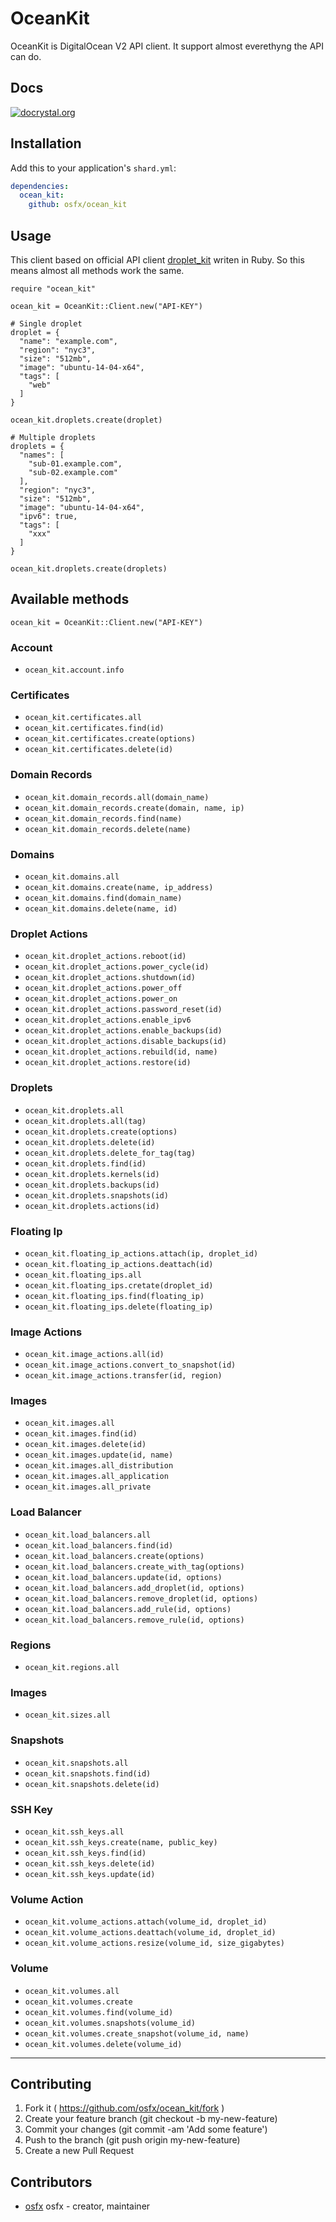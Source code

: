 # OceanKit
OceanKit is DigitalOcean V2 API client.
It support almost everethyng the API can do.


## Docs
[![docrystal.org](http://docrystal.org/badge.svg)](http://docrystal.org/github.com/osfx/ocean_kit)



## Installation
Add this to your application's `shard.yml`:

```yaml
dependencies:
  ocean_kit:
    github: osfx/ocean_kit
```


## Usage
This client based on official API client [droplet_kit](https://github.com/digitalocean/droplet_kit) writen in Ruby.
So this means almost all methods work the same.

```crystal
require "ocean_kit"

ocean_kit = OceanKit::Client.new("API-KEY")

# Single droplet
droplet = {
  "name": "example.com",
  "region": "nyc3",
  "size": "512mb",
  "image": "ubuntu-14-04-x64",
  "tags": [
    "web"
  ]
}

ocean_kit.droplets.create(droplet)

# Multiple droplets
droplets = {
  "names": [
    "sub-01.example.com",
    "sub-02.example.com"
  ],
  "region": "nyc3",
  "size": "512mb",
  "image": "ubuntu-14-04-x64",
  "ipv6": true,
  "tags": [
    "xxx"
  ]
}

ocean_kit.droplets.create(droplets)
```


## Available methods
```crystal
ocean_kit = OceanKit::Client.new("API-KEY")
```

### Account
* `ocean_kit.account.info`

### Certificates
* `ocean_kit.certificates.all`
* `ocean_kit.certificates.find(id)`
* `ocean_kit.certificates.create(options)`
* `ocean_kit.certificates.delete(id)`

### Domain Records
* `ocean_kit.domain_records.all(domain_name)`
* `ocean_kit.domain_records.create(domain, name, ip)`
* `ocean_kit.domain_records.find(name)`
* `ocean_kit.domain_records.delete(name)`

### Domains
* `ocean_kit.domains.all`
* `ocean_kit.domains.create(name, ip_address)`
* `ocean_kit.domains.find(domain_name)`
* `ocean_kit.domains.delete(name, id)`

### Droplet Actions
* `ocean_kit.droplet_actions.reboot(id)`
* `ocean_kit.droplet_actions.power_cycle(id)`
* `ocean_kit.droplet_actions.shutdown(id)`
* `ocean_kit.droplet_actions.power_off`
* `ocean_kit.droplet_actions.power_on`
* `ocean_kit.droplet_actions.password_reset(id)`
* `ocean_kit.droplet_actions.enable_ipv6`
* `ocean_kit.droplet_actions.enable_backups(id)`
* `ocean_kit.droplet_actions.disable_backups(id)`
* `ocean_kit.droplet_actions.rebuild(id, name)`
* `ocean_kit.droplet_actions.restore(id)`

### Droplets
* `ocean_kit.droplets.all`
* `ocean_kit.droplets.all(tag)`
* `ocean_kit.droplets.create(options)`
* `ocean_kit.droplets.delete(id)`
* `ocean_kit.droplets.delete_for_tag(tag)`
* `ocean_kit.droplets.find(id)`
* `ocean_kit.droplets.kernels(id)`
* `ocean_kit.droplets.backups(id)`
* `ocean_kit.droplets.snapshots(id)`
* `ocean_kit.droplets.actions(id)`

### Floating Ip
* `ocean_kit.floating_ip_actions.attach(ip, droplet_id)`
* `ocean_kit.floating_ip_actions.deattach(id)`
* `ocean_kit.floating_ips.all`
* `ocean_kit.floating_ips.cretate(droplet_id)`
* `ocean_kit.floating_ips.find(floating_ip)`
* `ocean_kit.floating_ips.delete(floating_ip)`

### Image Actions
* `ocean_kit.image_actions.all(id)`
* `ocean_kit.image_actions.convert_to_snapshot(id)`
* `ocean_kit.image_actions.transfer(id, region)`

### Images
* `ocean_kit.images.all`
* `ocean_kit.images.find(id)`
* `ocean_kit.images.delete(id)`
* `ocean_kit.images.update(id, name)`
* `ocean_kit.images.all_distribution`
* `ocean_kit.images.all_application`
* `ocean_kit.images.all_private`

### Load Balancer
* `ocean_kit.load_balancers.all`
* `ocean_kit.load_balancers.find(id)`
* `ocean_kit.load_balancers.create(options)`
* `ocean_kit.load_balancers.create_with_tag(options)`
* `ocean_kit.load_balancers.update(id, options)`
* `ocean_kit.load_balancers.add_droplet(id, options)`
* `ocean_kit.load_balancers.remove_droplet(id, options)`
* `ocean_kit.load_balancers.add_rule(id, options)`
* `ocean_kit.load_balancers.remove_rule(id, options)`

### Regions
* `ocean_kit.regions.all`

### Images
* `ocean_kit.sizes.all`

### Snapshots
* `ocean_kit.snapshots.all`
* `ocean_kit.snapshots.find(id)`
* `ocean_kit.snapshots.delete(id)`


### SSH Key
* `ocean_kit.ssh_keys.all`
* `ocean_kit.ssh_keys.create(name, public_key)`
* `ocean_kit.ssh_keys.find(id)`
* `ocean_kit.ssh_keys.delete(id)`
* `ocean_kit.ssh_keys.update(id)`

### Volume Action
* `ocean_kit.volume_actions.attach(volume_id, droplet_id)`
* `ocean_kit.volume_actions.deattach(volume_id, droplet_id)`
* `ocean_kit.volume_actions.resize(volume_id, size_gigabytes)`

### Volume
* `ocean_kit.volumes.all`
* `ocean_kit.volumes.create`
* `ocean_kit.volumes.find(volume_id)`
* `ocean_kit.volumes.snapshots(volume_id)`
* `ocean_kit.volumes.create_snapshot(volume_id, name)`
* `ocean_kit.volumes.delete(volume_id)`
---

## Contributing

1. Fork it ( https://github.com/osfx/ocean_kit/fork )
2. Create your feature branch (git checkout -b my-new-feature)
3. Commit your changes (git commit -am 'Add some feature')
4. Push to the branch (git push origin my-new-feature)
5. Create a new Pull Request

## Contributors

- [osfx](https://github.com/osfx) osfx - creator, maintainer
